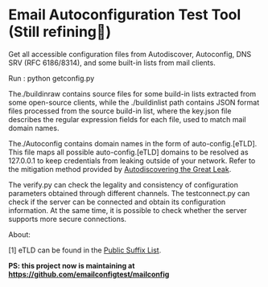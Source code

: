 # Email Autoconfiguration Test Tool (Still refining🔨)

Get all accessible configuration files from Autodiscover, Autoconfig, DNS SRV (RFC 6186/8314), and some built-in lists from mail clients.

Run : python getconfig.py

The./buildinraw contains source files for some build-in lists extracted from some open-source clients, while the ./buildinlist path contains JSON format files processed from the source build-in list, where the key.json file describes the regular expression fields for each file, used to match mail domain names.

The./Autoconfig contains domain names in the form of auto-config.[eTLD]. This file maps all possible auto-config.[eTLD] domains to be resolved as 127.0.0.1 to keep credentials from leaking outside of your network. Refer to the mitigation method provided by [Autodiscovering the Great Leak](https://www.akamai.com/blog/security/autodiscovering-the-great-leak).

The verify.py can check the legality and consistency of configuration parameters obtained through different channels.
The testconnect.py can check if the server can be connected and obtain its configuration information. At the same time, it is possible to check whether the server supports more secure connections.

About:

[1] eTLD can be found in the [Public Suffix List](https://publicsuffix.org/list/public_suffix_list.dat). 


**PS: this project now is maintaining at https://github.com/emailconfigtest/mailconfig**
